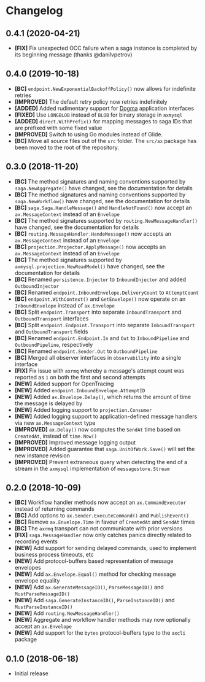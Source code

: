# Changelog

## 0.4.1 (2020-04-21)

- **[FIX]** Fix unexpected OCC failure when a saga instance is completed by its beginning message (thanks @danilvpetrov)

## 0.4.0 (2019-10-18)

- **[BC]** `endpoint.NewExponentialBackoffPolicy()` now allows for indefinite retries
- **[IMPROVED]** The default retry policy now retries indefinitely
- **[ADDED]** Added rudimentary support for [Dogma](http://github.com/dogmatiq/dogma) application interfaces
- **[FIXED]** Use `LONGBLOB` instead of `BLOB` for binary storage in `axmysql`
- **[ADDED]** `direct.WithPrefix()` for mapping messages to saga IDs that are prefixed with some fixed value
- **[IMPROVED]** Switch to using Go modules instead of Glide.
- **[BC]** Move all source files out of the `src` folder. The `src/ax` package
  has been moved to the root of the repository.

## 0.3.0 (2018-11-20)

- **[BC]** The method signatures and naming conventions supported by `saga.NewAggregate()` have changed, see the documentation for details
- **[BC]** The method signatures and naming conventions supported by `saga.NewWorkflow()` have changed, see the documentation for details
- **[BC]** `saga.Saga.HandleMessage()` and `HandleNotFound()` now accept an `ax.MessageContext` instead of an `Envelope`
- **[BC]** The method signatures supported by `routing.NewMessageHandler()` have changed, see the documentation for details
- **[BC]** `routing.MessageHandler.HandeMessage()` now accepts an `ax.MessageContext` instead of an `Envelope`
- **[BC]** `projection.Projector.ApplyMessage()` now accepts an `ax.MessageContext` instead of an `Envelope`
- **[BC]** The method signatures supported by `axmysql.projection.NewReadModel()` have changed, see the documentation for details
- **[BC]** Renamed `persistence.Injector` to `InboundInjector` and added `OutboundInjector`
- **[BC]** Renamed `endpoint.InboundEnvelope.DeliveryCount` to `AttemptCount`
- **[BC]** `endpoint.WithContext()` and `GetEnvelope()` now operate on an `InboundEnvelope` instead of `ax.Envelope`
- **[BC]** Split `endpoint.Transport` into separate `InboundTransport` and `OutboundTransport` interfaces
- **[BC]** Split `endpoint.Endpoint.Transport` into separate `InboundTransport` and `OutboundTransport` fields
- **[BC]** Renamed `endpoint.Endpoint.In` and `Out` to `InboundPipeline` and `OutboundPipeline`, respectively
- **[BC]** Renamed `endpoint.Sender.Out` to `OutboundPipeline`
- **[BC]** Merged all observer interfaces in `observability` into a single interface
- **[FIX]** Fix issue with `axrmq` whereby a message's attempt count was reported as `1` on both the first and second attempts
- **[NEW]** Added support for OpenTracing
- **[NEW]** Added `endpoint.InboundEnvelope.AttemptID`
- **[NEW]** Added `ax.Envelope.Delay()`, which returns the amount of time the message is delayed by
- **[NEW]** Added logging support to `projection.Consumer`
- **[NEW]** Added logging support to application-defined message handlers via new `ax.MessageContext` type
- **[IMPROVED]** `ax.Delay()` now computes the `SendAt` time based on `CreatedAt`, instead of `time.Now()`
- **[IMPROVED]** Improved message logging output
- **[IMPROVED]** Added guarantee that `saga.UnitOfWork.Save()` will set the new instance revision
- **[IMPROVED]** Prevent extraneous query when detecting the end of a stream in the `axmysql` implementation of `messagestore.Stream`

## 0.2.0 (2018-10-09)

- **[BC]** Workflow handler methods now accept an `ax.CommandExecutor` instead of returning commands
- **[BC]** Add options to `ax.Sender.ExecuteCommand()` and `PublishEvent()`
- **[BC]** Remove `ax.Envelope.Time` in favour of `CreatedAt` and `SendAt` times
- **[BC]** The `axrmq` transport can not communicate with prior versions
- **[FIX]** `saga.MessageHandler` now only catches panics directly related to recording events
- **[NEW]** Add support for sending delayed commands, used to implement business process timeouts, etc
- **[NEW]** Add protocol-buffers based representation of message envelopes
- **[NEW]** Add `ax.Envelope.Equal()` method for checking message envelope equality
- **[NEW]** Add `ax.GenerateMessageID()`, `ParseMessageID()` and `MustParseMessageID()`
- **[NEW]** Add `saga.GenerateInstanceID()`, `ParseInstanceID()` and `MustParseInstanceID()`
- **[NEW]** Add `routing.NewMessageHandler()`
- **[NEW]** Aggregate and workflow handler methods may now optionally accept an `ax.Envelope`
- **[NEW]** Add support for the `bytes` protocol-buffers type to the `axcli` package

## 0.1.0 (2018-06-18)

- Initial release
